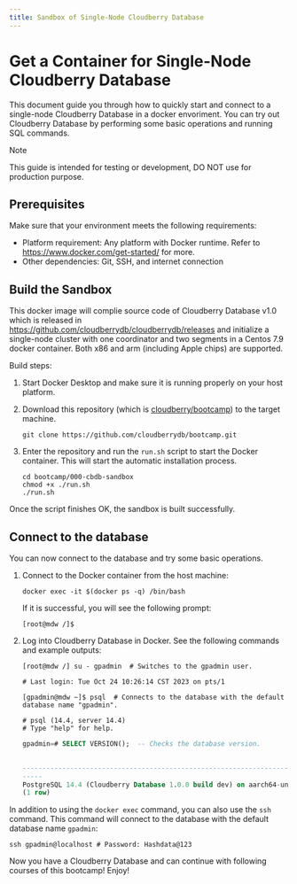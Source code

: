 ```yaml
---
title: Sandbox of Single-Node Cloudberry Database
---
```


# Get a Container for Single-Node Cloudberry Database

This document guide you through how to quickly start and connect to a single-node Cloudberry Database in a docker envoriment. You can try out Cloudberry Database by performing some basic operations and running SQL commands.

> [!NOTE]
> This guide is intended for testing or development, DO NOT use for production purpose.


## Prerequisites

Make sure that your environment meets the following requirements:

- Platform requirement: Any platform with Docker runtime. Refer to https://www.docker.com/get-started/ for more.
- Other dependencies: Git, SSH, and internet connection

## Build the Sandbox

This docker image will complie source code of Cloudberry Database v1.0 which is released in https://github.com/cloudberrydb/cloudberrydb/releases and initialize a single-node cluster with one coordinator and two segments in a Centos 7.9 docker container. Both x86 and arm (including Apple chips) are supported.

Build steps:

1. Start Docker Desktop and make sure it is running properly on your host platform.

2. Download this repository (which is [cloudberry/bootcamp](https://github.com/cloudberrydb/bootcamp)) to the target machine.

    ```shell
    git clone https://github.com/cloudberrydb/bootcamp.git
    ```

3. Enter the repository and run the `run.sh` script to start the Docker container. This will start the automatic installation process.

    ```shell
    cd bootcamp/000-cbdb-sandbox
    chmod +x ./run.sh
    ./run.sh
    ```

Once the script finishes OK, the sandbox is built successfully. 

## Connect to the database

You can now connect to the database and try some basic operations.

1. Connect to the Docker container from the host machine:

    ```shell
    docker exec -it $(docker ps -q) /bin/bash
    ```

    If it is successful, you will see the following prompt:

    ```shell
    [root@mdw /]$
    ```

2. Log into Cloudberry Database in Docker. See the following commands and example outputs:

    ```shell
    [root@mdw /] su - gpadmin  # Switches to the gpadmin user.

    # Last login: Tue Oct 24 10:26:14 CST 2023 on pts/1

    [gpadmin@mdw ~]$ psql  # Connects to the database with the default database name "gpadmin".

    # psql (14.4, server 14.4)
    # Type "help" for help.
    ```

    ```sql
    gpadmin=# SELECT VERSION();  -- Checks the database version.
                                                                                            version

    -----------------------------------------------------------------------------------------------------------------------------------------------------------------------------------
    -----
    PostgreSQL 14.4 (Cloudberry Database 1.0.0 build dev) on aarch64-unknown-linux-gnu, compiled by gcc (GCC) 10.2.1 20210130 (Red Hat 10.2.1-11), 64-bit compiled on Oct 24 2023 10:24:28
    (1 row)
    ```

In addition to using the `docker exec` command, you can also use the `ssh` command. This command will connect to the database with the default database name `gpadmin`:

```shell
ssh gpadmin@localhost # Password: Hashdata@123
```

Now you have a Cloudberry Database and can continue with following courses of this bootcamp! Enjoy!

<!-- ## Pseudo-Distributed-Operation -->

<!-- ## Fully-Distributed-Operation -->
